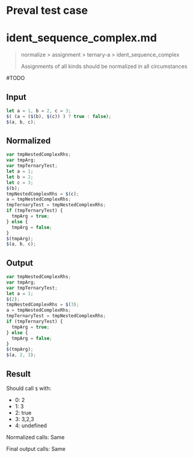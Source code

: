 # Preval test case

# ident_sequence_complex.md

> normalize > assignment > ternary-a > ident_sequence_complex
>
> Assignments of all kinds should be normalized in all circumstances

#TODO

## Input

`````js filename=intro
let a = 1, b = 2, c = 3;
$( (a = ($(b), $(c)) ) ? true : false);
$(a, b, c);
`````

## Normalized

`````js filename=intro
var tmpNestedComplexRhs;
var tmpArg;
var tmpTernaryTest;
let a = 1;
let b = 2;
let c = 3;
$(b);
tmpNestedComplexRhs = $(c);
a = tmpNestedComplexRhs;
tmpTernaryTest = tmpNestedComplexRhs;
if (tmpTernaryTest) {
  tmpArg = true;
} else {
  tmpArg = false;
}
$(tmpArg);
$(a, b, c);
`````

## Output

`````js filename=intro
var tmpNestedComplexRhs;
var tmpArg;
var tmpTernaryTest;
let a = 1;
$(2);
tmpNestedComplexRhs = $(3);
a = tmpNestedComplexRhs;
tmpTernaryTest = tmpNestedComplexRhs;
if (tmpTernaryTest) {
  tmpArg = true;
} else {
  tmpArg = false;
}
$(tmpArg);
$(a, 2, 3);
`````

## Result

Should call `$` with:
 - 0: 2
 - 1: 3
 - 2: true
 - 3: 3,2,3
 - 4: undefined

Normalized calls: Same

Final output calls: Same
